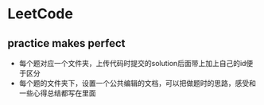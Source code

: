 # LeetCode
## practice makes perfect 

- 每个题对应一个文件夹，上传代码时提交的solution后面带上加上自己的id便于区分 
- 每个题的文件夹下，设置一个公共编辑的文档，可以把做题时的思路，感受和一些心得总结都写在里面 

